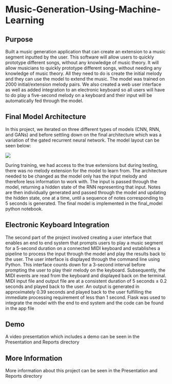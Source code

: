 # Music-Generation-Using-Machine-Learning

## Purpose

Built a music generation application that can create an extension to a music segment inputted by the user. This software will allow users to quickly prototype different songs, without any knowledge of music theory. It will allow musicians to quickly prototype different songs, without needing any knowledge of music theory. All they need to do is create the initial melody and they can use the model to extend the music. The model was trained on 2000 initial/extension melody pairs. We also created a web user interface as well as added integration to an electronic keyboard so all users will have to do play a five-second melody on a keyboard and their input will be automatically fed through the model.

## Final Model Architecture

In this project, we iterated on three different types of models (CNN, RNN, and GANs) and before settling down on the final architecture which was a variation of the gated recurrent neural network. The model layout can be seen below:

![](images/GAN_Layout.png)

During training, we had access to the true extensions but during testing, there was no melody extension for the model to learn from. The architecture needed to be changed as the model only has the input melody and therefore less information to work with. The input is passed through the model, returning a hidden state of the RNN representing that input. Notes are then individually generated and passed through the model and updating the hidden state, one at a time, until a sequence of notes corresponding to 5 seconds is generated. The final model is implemented in the final_model python notebook.

## Electronic Keyboard Integration

The second part of the project involved creating a user interface that enables an end to end system that prompts users to play a music segment for a 5-second duration on a connected MIDI keyboard and establishes a pipeline to process the input through the model and play the results back to the user. The user interface is displayed through the command line using Python. This interface counts down for a 3-second interval before prompting the user to play their melody on the keyboard. Subsequently, the MIDI events are read from the keyboard and displayed back on the terminal. MIDI input file and output file are at a consistent duration of 5 seconds ± 0.2 seconds and played back to the user. An output is generated in approximately 0.39 seconds and played back to the user fulfilling the immediate processing requirement of less than 1 second. Flask was used to integrate the model with the end to end system and the code  can be found in the app file


## Demo

A video presentation which includes a demo can be seen in the Presentation and Reports directory


## More Information

More information about this project can be seen in the Presentation and Reports directory


